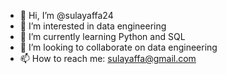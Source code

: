 - 👋 Hi, I’m @sulayaffa24
- 👀 I’m interested in data engineering
- 🌱 I’m currently learning Python and SQL
- 💞️ I’m looking to collaborate on data engineering
- 📫 How to reach me: sulayaffa@gmail.com

<!---
sulayaffa24/sulayaffa24 is a ✨ special ✨ repository because its `README.md` (this file) appears on your GitHub profile.
You can click the Preview link to take a look at your changes.
--->
